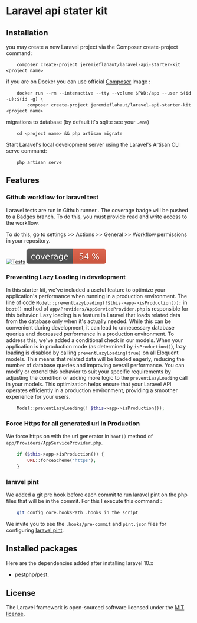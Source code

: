 # Laravel api stater kit

## Installation

you may create a new Laravel project via the Composer create-project command:

```
    composer create-project jeremieflahaut/laravel-api-starter-kit <project name>
```

if you are on Docker you can use official [Composer](https://hub.docker.com/_/composer) Image : 

```
    docker run --rm --interactive --tty --volume $PWD:/app --user $(id -u):$(id -g) \ 
        composer create-project jeremieflahaut/laravel-api-starter-kit <project name>
```

migrations to database (by default it's sqlite see your `.env`)

```
    cd <project name> && php artisan migrate
```

Start Laravel's local development server using the Laravel's Artisan CLI serve command:

```
    php artisan serve
```

## Features

### Github workflow for laravel test

Laravel tests are run in Github runner . The coverage badge will be pushed to a Badges branch. To do this, you must provide read and write access to the workflow.<br>

To do this, go to settings >> Actions >> General >> Workflow permissions in your repository.

[![Tests](https://github.com/jeremieflahaut/laravel-api-starter-kit/actions/workflows/tests.yml/badge.svg)](https://github.com/jeremieflahaut/laravel-api-starter-kit/actions/workflows/tests.yml)
![Coverage](https://github.com/jeremieflahaut/laravel-api-starter-kit/blob/badges/coverage.svg?raw=true&sanitize=true&branch=badges)

### Preventing Lazy Loading in development
In this starter kit, we've included a useful feature to optimize your application's performance when running in a production environment. The line of code `Model::preventLazyLoading(!$this->app->isProduction());` in `boot()` method of `app/Providers/AppServiceProvider.php` is responsible for this behavior.
Lazy loading is a feature in Laravel that loads related data from the database only when it's actually needed. While this can be convenient during development, it can lead to unnecessary database queries and decreased performance in a production environment.
To address this, we've added a conditional check in our models. When your application is in production mode (as determined by `isProduction()`), lazy loading is disabled by calling `preventLazyLoading(true)` on all Eloquent models. This means that related data will be loaded eagerly, reducing the number of database queries and improving overall performance.
You can modify or extend this behavior to suit your specific requirements by adjusting the condition or adding more logic to the `preventLazyLoading` call in your models.
This optimization helps ensure that your Laravel API operates efficiently in a production environment, providing a smoother experience for your users.

```php
    Model::preventLazyLoading(! $this->app->isProduction());
```

### Force Https for all generated url in Production

We force https on with the url generator in `boot()` method of `app/Providers/AppServiceProvider.php`.

```php
    if ($this->app->isProduction()) {
        URL::forceScheme('https');
    }
```

### laravel pint
We added a git pre hook before each commit to run laravel pint on the php files that will be in the commit. 
For this I execute this command : 

```bash
    git config core.hooksPath .hooks in the script
```

We invite you to see the `.hooks/pre-commit` and `pint.json` files for configuring [laravel pint](https://laravel.com/docs/10.x/pint).

## Installed packages
Here are the dependencies added after installing laravel 10.x

- [pestphp/pest](https://pestphp.com/).

## License

The Laravel framework is open-sourced software licensed under the [MIT license](https://opensource.org/licenses/MIT).
